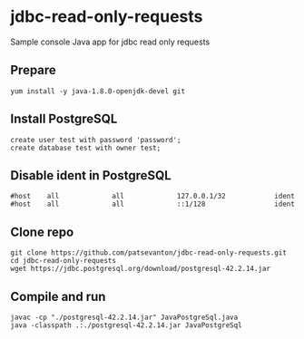 # jdbc-read-only-requests
Sample console Java app for jdbc read only requests

## Prepare
```
yum install -y java-1.8.0-openjdk-devel git
```
## Install PostgreSQL
```
create user test with password 'password';
create database test with owner test;
```
## Disable ident in PostgreSQL
```
#host    all             all             127.0.0.1/32            ident
#host    all             all             ::1/128                 ident
```

## Clone repo
```
git clone https://github.com/patsevanton/jdbc-read-only-requests.git
cd jdbc-read-only-requests
wget https://jdbc.postgresql.org/download/postgresql-42.2.14.jar
```

## Compile and run
```
javac -cp "./postgresql-42.2.14.jar" JavaPostgreSql.java
java -classpath .:./postgresql-42.2.14.jar JavaPostgreSql
```
